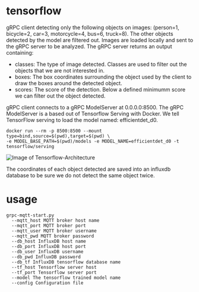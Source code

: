 # tensorflow

gRPC client detecting only the following objects on images: (person=1, bicycle=2, car=3, motorcycle=4, bus=6, truck=8). The other objects detected by the model are filtered out.
Images are loaded locally and sent to the gRPC server to be analyzed. The gRPC server returns an output containing:
* classes: The type of image detected. Classes are used to filter out the objects that we are not interested in.
* boxes: The box coordinates surrounding the object used by the client to draw the boxes around the detected object.
* scores: The score of the detection. Below a defined minimumm score we can filter out the object detected.

gRPC client connects to a gRPC ModelServer at 0.0.0.0:8500. The gRPC ModelServer is a based out of Tensorflow Serving with Docker. We tell TensorFlow serving to load the model named: efficientdet_d0.
``` 
docker run --rm -p 8500:8500 --mount type=bind,source=$(pwd),target=$(pwd) \ 
-e MODEL_BASE_PATH=$(pwd)/models -e MODEL_NAME=efficientdet_d0 -t tensorflow/serving 
```

![Image of Tensorflow-Architecture](https://github.com/gaelcharriere/images/blob/main/tensorflow-architecture.jpg)

The coordinates of each object detected are saved into an influxdb database to be sure we do not detect the same object twice.

# usage
```
grpc-mqtt-start.py
  --mqtt_host MQTT broker host name
  --mqtt_port MQTT broker port
  --mqtt_user MQTT broker username
  --mqtt_pwd MQTT broker password
  --db_host InfluxDB host name
  --db_port InfluxDB host port
  --db_user InfluxDB username
  --db_pwd InfluxDB password
  --db_tf InfluxDB tensorflow database name
  --tf_host Tensorflow server host
  --tf_port Tensorflow server port
  --model The tensorflow trained model name
  --config Configuration file
```
